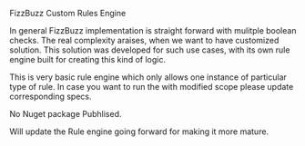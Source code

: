 FizzBuzz Custom Rules Engine

In general FizzBuzz implementation is straight forward with mulitple boolean checks. The real complexity araises, when we want to have
customized solution. This solution was developed for such use cases, with its own rule engine built for creating this kind of logic.

This is very basic rule engine which only allows one instance of particular type of rule. In case you want to run the with modified scope
please update corresponding specs.

No Nuget package Pubhlised. 

Will update the Rule engine going forward for making it more mature.
